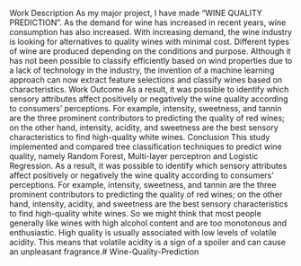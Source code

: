 Work Description
As my major project, I have made “WINE QUALITY PREDICTION”.
As the demand for wine has increased in recent years, wine consumption has also increased. With increasing demand, the wine industry is looking for alternatives to quality wines with minimal cost. Different types of wine are produced depending on the conditions and purpose. Although it has not been possible to classify efficiently based on wind properties due to a lack of technology in the industry, the invention of a machine learning approach can now extract feature selections and classify wines based on characteristics.
Work Outcome
As a result, it was possible to identify which sensory attributes affect positively or negatively the wine quality according to consumers’ perceptions. For example, intensity, sweetness, and tannin are the three
prominent contributors to predicting the quality of red wines; on the other hand, intensity, acidity, and sweetness are the best sensory characteristics to find high-quality white wines.
Conclusion
This study implemented and compared tree classification techniques to predict wine quality, namely Random Forest, Multi-layer perceptron and Logistic Regression. As a result, it was possible to identify which sensory attributes affect positively or negatively the wine quality according to consumers’ perceptions. For example, intensity, sweetness, and tannin are the three prominent contributors to predicting the quality of red wines; on the other hand, intensity, acidity, and sweetness are the best sensory characteristics to find high-quality white wines. So we might think that most people generally like wines with high alcohol content and are too monotonous and enthusiastic. High quality is usually associated with low levels of volatile acidity. This means that volatile acidity is a sign of a spoiler and can cause an unpleasant fragrance.# Wine-Quality-Prediction
